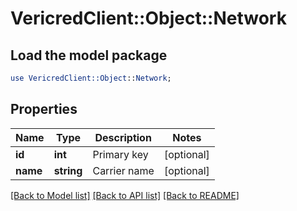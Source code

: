 # VericredClient::Object::Network

## Load the model package
```perl
use VericredClient::Object::Network;
```

## Properties
Name | Type | Description | Notes
------------ | ------------- | ------------- | -------------
**id** | **int** | Primary key | [optional] 
**name** | **string** | Carrier name | [optional] 

[[Back to Model list]](../README.md#documentation-for-models) [[Back to API list]](../README.md#documentation-for-api-endpoints) [[Back to README]](../README.md)


